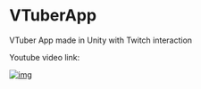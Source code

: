 # VTuberApp
VTuber App made in Unity with Twitch interaction

Youtube video link:

[![img](http://img.youtube.com/vi/3b3JAV22rc0/0.jpg)](http://www.youtube.com/watch?v=3b3JAV22rc0 "VTuber App")

